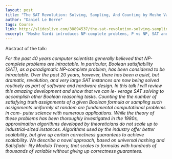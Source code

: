 ```yaml
---
layout: post
title: "The SAT Revolution: Solving, Sampling, And Counting by Moshe Vardi" 
author: "Daniel Le Berre"
tags: Course
link: http://slideslive.com/38894537/the-sat-revolution-solving-sampling-and-counting-moshe-vardi
excerpt: "Moshe Vardi introduces NP-complete problems, P vs NP, SAT and related problems."
---
```


Abstract of the talk:

*For the past 40 years computer scientists generally believed that NP- complete problems are intractable. In particular, Boolean satisfiability (SAT), as a  paradigmatic NP-complete problem, has been considered to be intractable. Over the  past 20 years, however, there has been a quiet, but dramatic, revolution, and very  large SAT instances are now being solved routinely as part of software and hardware design.  In this talk I will review this amazing development and show that we can le- verage SAT solving to accomplish other Boolean reasoning tasks. Counting the the  number of satisfying truth assignments of a given Boolean formula or sampling such  assignments uniformly at random are fundamental computational problems in com- puter science with numerous applications. While the theory of these problems has  been thoroughly investigated in the 1980s, approximation algorithms developed by  theoreticians do not scale up to industrial-sized instances. Algorithms used by the  industry offer better scalability, but give up certain correctness guarantees to achieve  scalability. We describe a novel approach, based on universal hashing and Satisfiabi- lity Modulo Theory, that scales to formulas with hundreds of thousands of variable  without giving up correctness guarantees.*

